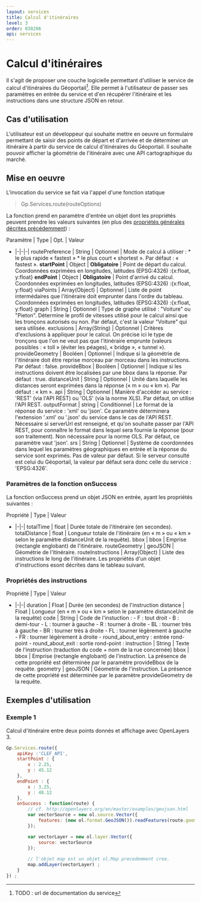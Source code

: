 ```yaml
---
layout: services
title: Calcul d'itinéraires
level: 3
order: 030206
api: services
---
```


# Calcul d'itinéraires

Il s'agit de proposer une couche logicielle permettant d'utiliser le service de calcul d'itinéraires du Géoportail[^6]. Elle permet à l'utilisateur de passer ses paramètres en entrée du service et d'en récupérer l'itinéraire et les instructions dans une structure JSON en retour.

## Cas d'utilisation

L'utilisateur est un développeur qui souhaite mettre en oeuvre un formulaire permettant de saisir des points de départ et d'arrivée et de déterminer un itinéraire à partir du service de calcul d'itinéraires du Géoportail. Il souhaite pouvoir afficher la géométrie de l'itinéraire avec une API cartographique du marché.

## Mise en oeuvre

L'invocation du service se fait via l'appel d'une fonction statique

> Gp.Services.route(routeOptions)

La fonction prend en paramètre d'entrée un objet dont les propriétés peuvent prendre les valeurs suivantes (en plus des [propriétés générales décrites précédemment](./dd_services.html#commonParams)) :

Paramètre | Type | Opt. | Valeur
- |-|-|-|
routePreference | String | Optionnel | Mode de calcul à utiliser : * le plus rapide « fastest » * le plus court « shortest ». Par défaut : « fastest ».
**startPoint** | Object | **Obligatoire** | Point de départ du calcul. Coordonnées exprimées en longitudes, latitudes (EPSG:4326) :{x:float, y:float} 
**endPoint** | Object | **Obligatoire** | Point d'arrivé du calcul. Coordonnées exprimées en longitudes, latitudes (EPSG:4326) :{x:float, y:float}
viaPoints | Array(Object) | Optionnel | Liste de point intermédaires que l'itinéraire doit emprunter dans l'ordre du tableau. Coordonnées exprimées en longitudes, latitudes (EPSG:4326) :{x:float, y:float}
graph | String | Optionnel | Type de graphe utilisé : "Voiture" ou "Pieton". Détermine le profil de vitesses utilisé pour le calcul ainsi que les tronçons autorisés ou non. Par défaut, c'est la valeur "Voiture" qui sera utilisée.
exclusions | Array(String) | Optionnel | Critères d'exclusions à appliquer pour le calcul. On précise ici le type de tronçons que l'on ne veut pas que l'itinéraire emprunte (valeurs possibles : « toll » (éviter les péages), « bridge », « tunnel »).
provideGeometry | Booléen | Optionnel | Indique si la géométrie de l'itinéraire doit être reprise morceau par morceau dans les instructions. Par défaut : false.
provideBbox | Booléen | Optionnel | Indique si les instructions doivent être localisées par une bbox dans la réponse. Par défaut : true. 
distanceUnit | String | Optionnel | Unité dans laquelle les distances seront exprimées dans la réponse (« m » ou « km »). Par défaut : « km ».
api | String | Optionnel | Manière d'accéder au service : 'REST' (via l'API REST) ou 'OLS' (via la norme XLS). Par défaut, on utilise l'API REST.
outputFormat | string | Conditionnel | Le format de la réponse du service : 'xml' ou 'json'. Ce paramètre déterminera l'extension '.xml' ou '.json' du service dans le cas de l'API REST. Nécessaire si serverUrl est renseigné, et qu'on souhaite passer par l'API REST, pour connaître le format dans lequel sera fournie la réponse (pour son traitement). Non nécessaire pour la norme OLS. Par défaut, ce paramètre vaut 'json'.
srs | String | Optionnel | Système de coordonnées dans lequel les paramètres géographiques en entrée et la réponse du service sont exprimés. Pas de valeur par défaut. Si le serveur consulté est celui du Géoportail, la valeur par défaut sera donc celle du service : 'EPSG:4326'.

### Paramètres de la fonction onSuccess

La fonction onSuccess prend un objet JSON en entrée, ayant les propriétés suivantes :

Propriété | Type | Valeur
- |-|-|
totalTime | float | Durée totale de l'itinéraire (en secondes).
totalDistance | float | Longueur totale de l'itinéraire (en « m » ou « km » selon le paramètre distanceUnit de la requête).
bbox | bbox | Emprise (rectangle englobant) de l'itinéraire.
routeGeometry | geoJSON | Géométrie de l'itinéraire.
routeInstructions | Array(Object) | Liste des instructions le long de l'itinéraire. Les propriétés d'un objet d'instructions esont décrites dans le tableau suivant.

### Propriétés des instructions

Propriété | Type | Valeur
- |-|-|
duration | Float | Durée (en secondes) de l'instruction
distance | Float | Longueur (en « m » ou « km » selon le paramètre distanceUnit de la requête)
code | String | Code de l'instuction : - F : tout droit - B : demi-tour - L : tourner à gauche - R : tourner à droite - BL : tourner très à gauche - BR : tourner très à droite - FL : tourner légèrement à gauche - FR : tourner légèrement à droite - round_about_entry : entrée rond-point - round_about_exit : sortie rond-point :
instruction | String | Texte de l'instruction (traduction du code + nom de la rue concernée)
bbox | bbox | Emprise (rectangle englobant) de l'instruction. La présence de cette propriété est déterminée par le paramètre provideBbox de la requête.
geometry | geoJSON | Géometrie de l'instruction. La présence de cette propriété est déterminée par le paramètre provideGeometry de la requête.

## Exemples d'utilisation

### Exemple 1

Calcul d'itinéraire entre deux points donnés et affichage avec OpenLayers 3.


``` javascript
Gp.Services.route({
	apiKey :'CLEF_API',
	startPoint : {
		x : 2.25,
		y : 45.12
	},
	endPoint : {
		x : 3.25,
		y : 48.12
	},
	onSuccess : function(route) {
		// cf. http://openlayers.org/en/master/examples/geojson.html
		var vectorSource = new ol.source.Vector({
			features: (new ol.format.GeoJSON()).readFeatures(route.geometry)
		});

		var vectorLayer = new ol.layer.Vector({
			source: vectorSource
		});
	
		// l'objet map est un objet ol.Map precedemment cree.
		map.addLayer(vectorLayer) ;
	}
}) ;
```

[^6]: TODO : url de documentation du service
